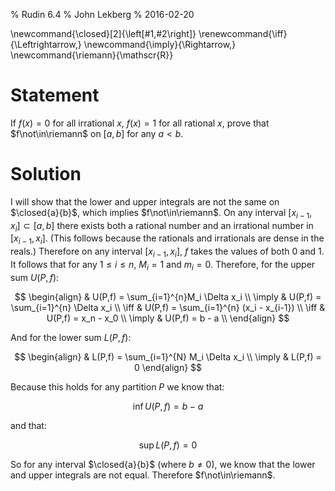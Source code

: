 % Rudin 6.4
% John Lekberg
% 2016-02-20

\newcommand{\closed}[2]{\left[#1,#2\right]}
\renewcommand{\iff}{\Leftrightarrow\,}
\newcommand{\imply}{\Rightarrow\,}
\newcommand{\riemann}{\mathscr{R}}

# Statement

If $f(x) = 0$ for all irrational $x$, $f(x) = 1$ for all rational $x$, prove that $f\not\in\riemann$ on $[a,b]$ for any $a < b$.

# Solution

I will show that the lower and upper integrals are not the same on $\closed{a}{b}$, which implies $f\not\in\riemann$.
On any interval $[x_{i-1},x_i]\subset[a,b]$ there exists both a rational number and an irrational number in $[x_{i-1},x_i]$.
(This follows because the rationals and irrationals are dense in the reals.)
Therefore on any interval $[x_{i-1},x_i]$, $f$ takes the values of both $0$ and $1$.
It follows that for any $1\leq i\leq n$, $M_i = 1$ and $m_i = 0$.
Therefore, for the upper sum $U(P,f)$:

$$
\begin{align}
  & U(P,f) = \sum_{i=1}^{n}M_i \Delta x_i \\
  \imply & U(P,f) = \sum_{i=1}^{n} \Delta x_i \\
  \iff & U(P,f) = \sum_{i=1}^{n} (x_i - x_{i-1}) \\
  \iff & U(P,f) = x_n - x_0 \\
  \imply & U(P,f) = b - a \\
\end{align}
$$

And for the lower sum $L(P,f)$:

$$
\begin{align}
  & L(P,f) = \sum_{i=1}^{N} M_i \Delta x_i \\
  \imply & L(P,f) = 0
\end{align}
$$

Because this holds for any partition $P$ we know that:

$$
\inf U(P,f) = b - a
$$

and that:

$$
\sup L(P,f) = 0
$$

So for any interval $\closed{a}{b}$ (where $b\neq 0$), we know that the lower and upper integrals are not equal.
Therefore $f\not\in\riemann$.
